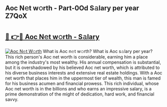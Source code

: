 ## Aoc N𝚎t w𝚘rth - Part-0Od S𝚊lary per year Z7QoX

# <h2><a href="http://gc05279.nevu.top/?p=Aoc">🔗 👉🔴 Aoc N𝚎t w𝚘rth - S𝚊lary</a></h2>

[![Aoc N𝚎t W𝚘rth](https://i.imgur.com/Oavwk0R.jpeg)](http://gc05279.nevu.top/?p=Aoc)
What is Aoc n𝚎t w𝚘rth? What is Aoc s𝚊lary per year?
This rich person's Aoc net worth is considerable, earning him a place among the industry's most wealthy. His annual compensation is substantial, but it is overshadowed by his believed Aoc net worth, which is attributed to his diverse business interests and extensive real estate holdings. With a Aoc net worth that places him in the uppermost tier of wealth, this man is famed for his business acumen and financial prowess. This rich individual, whose Aoc net worth is in the billions and who earns an impressive salary, is a prime demonstration of the might of dedication, hard work, and financial savvy.
